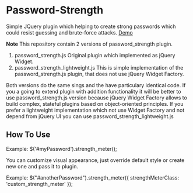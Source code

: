 # Password-Strength
Simple JQuery plugin which helping to create strong passwords which could resist guessing and brute-force attacks.
[Demo](http://mkurayan.github.io/password_strength/)

**Note** This repository contain 2 versions of password_strength plugin.
1. password_strength.js Original plugin which implemented as jQuery Widget.
2. password_strength_lightweight.js This is simple implementation of the password_strength.js plugin, that does not use jQuery Widget Factory.

Both versions do the same sings and the have particulary identical code.
If you a going to extend plugin with addition functionality it will be better to use password_strength.js version because jQuery Widget Factory allows to build complex, stateful plugins based on object-oriented principles.
If you prefer a lightweight implementation which not use Widget Factory and not depend from jQuery UI you can use password_strength_lightweight.js

## How To Use
Example: $('#myPassword').strength_meter();

You can customize visual appearance, just override default style or create new one and pass it to plugin. 

Example: $("#anotherPassword").strength_meter({
            strengthMeterClass: 'custom_strength_meter'
        });
